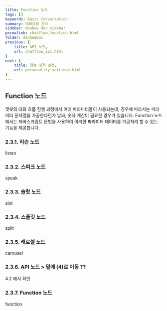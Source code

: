 ```yaml
---
title: Function 노드
tags: []
keywords: Basic Conversation
summary: 대화흐름 관리
sidebar: danbee_doc_sidebar
permalink: chatflow_function.html
folder: danbeeDoc
previous: {
    title: API 노드,
    url: chatflow_api.html
}
next: {
    title: 챗봇 성격 설정,
    url: personality_settings.html
}
---
```


## Function 노드

챗봇의 대화 흐름 진행 과정에서 여러 파라미터들이 사용되는데, 경우에 따라서는 파라미터 문자열을 가공한다던가 날짜, 숫자 계산이 필요한 경우가 있습니다. 
Function 노드에서는 자바스크립트 문법을 사용하여 이러한 파라미터 데이터를 가공처리 할 수 있는 기능을 제공합니다. 


### 2.3.1. 리슨 노드

listen

### 2.3.2. 스피크 노드

speak

### 2.3.3. 슬랏 노드

slot

### 2.3.4. 스플릿 노드

split

### 2.3.5. 캐로셀 노드

carousel

### 2.3.6. API 노드 > 밑에 (4)로 이동 ??

4.2 에서 확인

### 2.3.7. Function 노드

function
